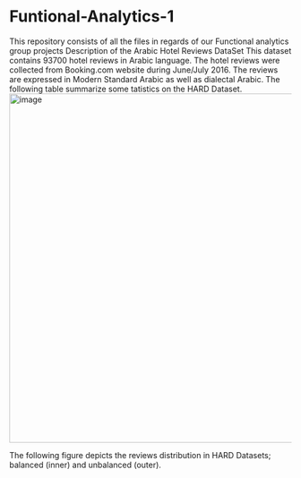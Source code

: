 # Funtional-Analytics-1
This repository consists of all the files in regards of our Functional analytics group projects
Description of the Arabic Hotel Reviews DataSet
This dataset contains 93700 hotel reviews in Arabic language. The hotel reviews were collected from Booking.com website during June/July 2016. The reviews are expressed in Modern Standard Arabic as well as dialectal Arabic. The following table summarize some tatistics on the HARD Dataset.
<img width="624" alt="image" src="https://user-images.githubusercontent.com/93213738/209848209-f668e447-7c41-4270-a35f-503ce096e275.png">

The following figure depicts the reviews distribution in HARD Datasets; balanced (inner) and unbalanced (outer).
